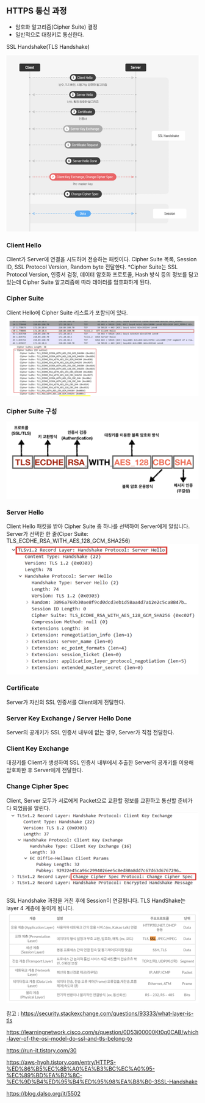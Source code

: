 ## HTTPS 통신 과정
- 암호화 알고리즘(Cipher Suite) 결정
- 일반적으로 대칭키로 통신한다. 

SSL Handshake(TLS Handshake) 

![](../Utils/image/HTTPS_통신_그림.png)
### Client Hello
Client가 Server에 연결을 시도하며 전송하는 패킷이다. 
Cipher Suite 목록, Session ID, SSL Protocol Version, Random byte 전달한다. 
*Cipher Suite는 SSL Protocol Version, 인증서 검정, 데이터 암호화 프로토콜, Hash 방식 등의 정보를 담고 있는데 Cipher Suite 알고리즘에 따라 데이터를 암호화하게 된다. 

### Cipher Suite
Client Hello에 Cipher Suite 리스트가 포함되어 있다. 
![](../Utils/image/cipher_suite.png)

### Cipher Suite 구성
![](../Utils/image/cipher_suite_.png)

### Server Hello
Client Hello 패킷을 받아 Cipher Suite 중 하나를 선택하여 Server에게 알립니다. 
Server가 선택한 한 줄(Ciper Suite: TLS_ECDHE_RSA_WITH_AES_128_GCM_SHA256)
![](../Utils/Image/server_hello.png)

### Certificate
Server가 자신의 SSL 인증서를 Client에게 전달한다. 

### Server Key Exchange / Server Hello Done
Server의 공개키가 SSL 인증서 내부에 없는 경우, Server가 직접 전달한다. 

### Client Key Exchange
대칭키를 Client가 생성하여 SSL 인증서 내부에서 추출한 Server의 공개키를 이용해 암호화한 후 Server에게 전달한다. 

### Change Cipher Spec 
Client, Server 모두가 서로에게 Packet으로 교환할 정보를 교환하고 통신할 준비가 다 되었음을 알린다. 
![](../Utils/Image/client_key_exchange.png)

SSL Handshake 과정을 거친 후에 Session이 연결됩니다. 
TLS HandShake는 layer 4 계층에 놓이게 됩니다. 
![](../Utils/image/osi7.png)

참고 : https://security.stackexchange.com/questions/93333/what-layer-is-tls

https://learningnetwork.cisco.com/s/question/0D53i00000Kt0q0CAB/which-layer-of-the-osi-model-do-ssl-and-tls-belong-to

https://run-it.tistory.com/30

https://aws-hyoh.tistory.com/entry/HTTPS-%ED%86%B5%EC%8B%A0%EA%B3%BC%EC%A0%95-%EC%89%BD%EA%B2%8C-%EC%9D%B4%ED%95%B4%ED%95%98%EA%B8%B0-3SSL-Handshake

https://blog.dalso.org/it/5502